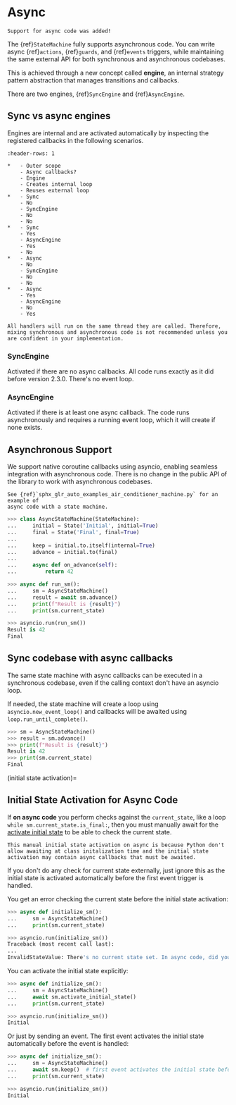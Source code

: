 # Async

```{versionadded} 2.3.0
Support for async code was added!
```

The {ref}`StateMachine` fully supports asynchronous code. You can write async {ref}`actions`, {ref}`guards`, and {ref}`events` triggers, while maintaining the same external API for both synchronous and asynchronous codebases.

This is achieved through a new concept called **engine**, an internal strategy pattern abstraction that manages transitions and callbacks.

There are two engines, {ref}`SyncEngine` and {ref}`AsyncEngine`.


## Sync vs async engines

Engines are internal and are activated automatically by inspecting the registered callbacks in the following scenarios.


```{list-table} Sync vs async engines
:header-rows: 1

*   - Outer scope
    - Async callbacks?
    - Engine
    - Creates internal loop
    - Reuses external loop
*   - Sync
    - No
    - SyncEngine
    - No
    - No
*   - Sync
    - Yes
    - AsyncEngine
    - Yes
    - No
*   - Async
    - No
    - SyncEngine
    - No
    - No
*   - Async
    - Yes
    - AsyncEngine
    - No
    - Yes

```

```{note}
All handlers will run on the same thread they are called. Therefore, mixing synchronous and asynchronous code is not recommended unless you are confident in your implementation.
```

### SyncEngine
Activated if there are no async callbacks. All code runs exactly as it did before version 2.3.0.
There's no event loop.

### AsyncEngine
Activated if there is at least one async callback. The code runs asynchronously and requires a running event loop, which it will create if none exists.



## Asynchronous Support

We support native coroutine callbacks using asyncio, enabling seamless integration with asynchronous code. There is no change in the public API of the library to work with asynchronous codebases.


```{seealso}
See {ref}`sphx_glr_auto_examples_air_conditioner_machine.py` for an example of
async code with a state machine.
```


```py
>>> class AsyncStateMachine(StateMachine):
...     initial = State('Initial', initial=True)
...     final = State('Final', final=True)
...
...     keep = initial.to.itself(internal=True)
...     advance = initial.to(final)
...
...     async def on_advance(self):
...         return 42

>>> async def run_sm():
...     sm = AsyncStateMachine()
...     result = await sm.advance()
...     print(f"Result is {result}")
...     print(sm.current_state)

>>> asyncio.run(run_sm())
Result is 42
Final

```

## Sync codebase with async callbacks

The same state machine with async callbacks can be executed in a synchronous codebase,
even if the calling context don't have an asyncio loop.

If needed, the state machine will create a loop using `asyncio.new_event_loop()` and callbacks will be awaited using `loop.run_until_complete()`.


```py
>>> sm = AsyncStateMachine()
>>> result = sm.advance()
>>> print(f"Result is {result}")
Result is 42
>>> print(sm.current_state)
Final

```


(initial state activation)=
## Initial State Activation for Async Code


If **on async code** you perform checks against the `current_state`, like a loop `while sm.current_state.is_final:`, then you must manually
await for the  [activate initial state](statemachine.StateMachine.activate_initial_state) to be able to check the current state.

```{hint}
This manual initial state activation on async is because Python don't allow awaiting at class initalization time and the initial state activation may contain async callbacks that must be awaited.
```

If you don't do any check for current state externally, just ignore this as the initial state is activated automatically before the first event trigger is handled.

You get an error checking the current state before the initial state activation:

```py
>>> async def initialize_sm():
...     sm = AsyncStateMachine()
...     print(sm.current_state)

>>> asyncio.run(initialize_sm())
Traceback (most recent call last):
...
InvalidStateValue: There's no current state set. In async code, did you activate the initial state? (e.g., `await sm.activate_initial_state()`)

```

You can activate the initial state explicitly:


```py
>>> async def initialize_sm():
...     sm = AsyncStateMachine()
...     await sm.activate_initial_state()
...     print(sm.current_state)

>>> asyncio.run(initialize_sm())
Initial

```

Or just by sending an event. The first event activates the initial state automatically
before the event is handled:

```py
>>> async def initialize_sm():
...     sm = AsyncStateMachine()
...     await sm.keep()  # first event activates the initial state before the event is handled
...     print(sm.current_state)

>>> asyncio.run(initialize_sm())
Initial

```
